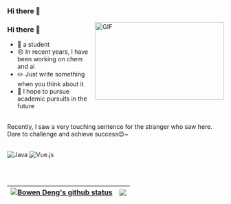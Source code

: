 ### Hi there 👋

<!--
**BonedDeng/BonedDeng** is a ✨ _special_ ✨ repository because its `README.md` (this file) appears on your GitHub profile.

Here are some ideas to get you started:

- 🔭 I’m currently working on ...
- 🌱 I’m currently learning ...
- 👯 I’m looking to collaborate on ...
- 🤔 I’m looking for help with ...
- 💬 Ask me about ...
- 📫 How to reach me: ...
- 😄 Pronouns: ...
- ⚡ Fun fact: ...
-->
<img align="right" alt="GIF" src="https://s1.ax1x.com/2022/04/19/LworCt.gif?raw=true" width="300" height="180" />

### Hi there 👋
- 🤣 a student
- 😣 In recent years, I have been working on chem and ai
- ✏️ Just write something when you think about it
- 💪 I hope to pursue academic pursuits in the future
<br>
Recently, I saw a very touching sentence for the stranger who saw here.
<br>
Dare to challenge and achieve success😊~
<br>
<br>

![Java](https://img.shields.io/badge/Java-1.8-orange?style=flat-square&logo=Java) ![Vue.js](https://img.shields.io/badge/-Vue.js-%232c3e50?style=flat-square&logo=vuedotjs)


<br>
<br>

|<a href="https://github.com/BonedDeng/"><img align="center" src="https://github-readme-stats.vercel.app/api?username=BonedDeng&show_icons=true&include_all_commits=true&hide_border=true" alt="Bowen Deng's github status" /></a>|<a href="https://github.com/BonedDeng"><img align="center" src="https://github-readme-stats.vercel.app/api/top-langs/?username=BonedDeng&layout=compact&theme=buefy&hide_border=true" /></a>|
|--|--|
